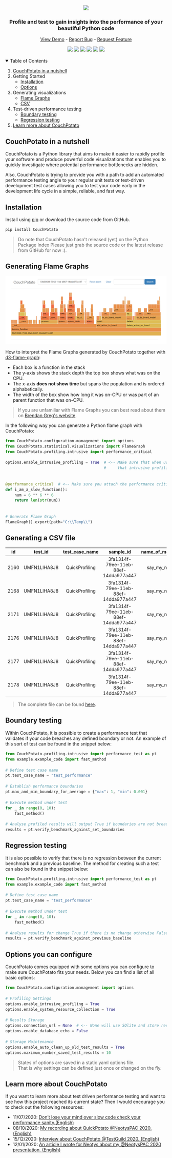 <!-- LOGO -->
<p align="center">
  <img src="https://github.com/JoeyHendricks/python-unit-level-performance-testing/blob/master/images/banner-with-text.png?raw=true"/>
</p>

<!-- TAG LINE -->
<h3 align="center">Profile and test to gain insights into the performance of your beautiful Python code</h3>
<p align="center">
    <a href="https://github.com/JoeyHendricks/QuickPotato">View Demo</a> -
    <a href="https://github.com/JoeyHendricks/QuickPotato/issues">Report Bug</a> -
    <a href="https://github.com/JoeyHendricks/QuickPotato/issues">Request Feature</a>
</p>

<!-- BADGES -->
<div align="center">
<a href="https://github.com/JoeyHendricks/QuickPotato/graphs/contributors"><img src="https://img.shields.io/github/contributors/JoeyHendricks/QuickPotato?style=for-the-badge"></a>
<a href="https://github.com/JoeyHendricks/QuickPotato/network/members"><img src="https://img.shields.io/github/forks/JoeyHendricks/QuickPotato?style=for-the-badge"></a>
<a href="https://github.com/JoeyHendricks/QuickPotato/stargazers"><img src="https://img.shields.io/github/stars/JoeyHendricks/QuickPotato?style=for-the-badge"></a>
<a href="https://github.com/JoeyHendricks/QuickPotato/issues"><img src="https://img.shields.io/github/issues/JoeyHendricks/QuickPotato?style=for-the-badge"></a>
<a href="https://github.com/JoeyHendricks/QuickPotato/blob/master/LICENSE.md"><img src="https://img.shields.io/github/license/JoeyHendricks/QuickPotato?style=for-the-badge"></a>
<a href="https://www.linkedin.com/in/joey-hendricks/"><img src="https://img.shields.io/badge/-LinkedIn-black.svg?style=for-the-badge&logo=linkedin&colorB=555"></a>
</div>
<br>

<!-- TABLE OF CONTENTS -->
<details open="open" >
  <summary>Table of Contents</summary>
  <ol>
    <li>
      <a href="#CouchPotato-in-a-nutshell">CouchPotato in a nutshell</a>
    </li>
    <li>
        <a>Getting Started</a>
        <ul>
            <li><a href="#Installation">Installation</a></li>
            <li><a href="#Options-you-can-configure">Options</a></li>
        </ul>
    </li>
    <li>
        <a>Generating visualizations</a>
        <ul>
            <li><a href="#Generating-Flame-Graphs">Flame Graphs</a></li>
            <li><a href="#Generating-a-CSV-file">CSV</a></li>
        </ul>
    </li>
    <li>
      <a>Test-driven performance testing</a>
      <ul>
        <li><a href="#Boundary-testing">Boundary testing</a></li>
        <li><a href="#Regression-testing">Regression testing</a></li>
      </ul>
    </li>
    <li><a href="#Learn-more-about-CouchPotato">Learn more about CouchPotato</a></li>
  </ol>
</details>

<!-- CONTENT -->
## CouchPotato in a nutshell

CouchPotato is a Python library that aims to make it easier to rapidly profile your software and produce powerful 
code visualizations that enables you to quickly investigate where potential performance bottlenecks are hidden.

Also, CouchPotato is trying to provide you with a path to add an automated performance testing angle to 
your regular unit tests or test-driven development test cases allowing you to test your code early in the 
development life cycle in a simple, reliable, and fast way.

## Installation

Install using [pip](https://pip.pypa.io/en/stable/) or download the source code from GitHub.
```bash
pip install CouchPotato
```
> Do note that CouchPotato hasn't released (yet) on the Python Package Index
> Please just grab the source code or the latest release from GitHub for now :).

## Generating Flame Graphs

[![Example of a Python flame graph](/images/python-code-flame-graph.png "flame graph Python")](
https://raw.githubusercontent.com/JoeyHendricks/QuickPotato/Trying-d3-flame-graphs/example/example_basic_flame_graph.html)

How to interpret the Flame Graphs generated by CouchPotato together with [d3-flame-graph](https://github.com/spiermar/d3-flame-graph):

- Each box is a function in the stack
- The y-axis shows the stack depth the top box shows what was on the CPU.
- The x-axis **does not show time** but spans the population and is ordered alphabetically.
- The width of the box show how long it was on-CPU or was part of an parent function that was on-CPU.

> If you are unfamiliar with Flame Graphs you can best read about them on [Brendan Greg's website](http://www.brendangregg.com/flamegraphs.html).

In the following way you can generate a Python flame graph with CouchPotato:

```python
from CouchPotato.configuration.management import options
from CouchPotato.statistical.visualizations import FlameGraph
from CouchPotato.profiling.intrusive import performance_critical

options.enable_intrusive_profiling = True  # <-- Make sure that when using intrusive profiling 
                                           #     that intrusive profiling is enabled.


@performance_critical  # <-- Make sure you attach the performance critical decorator.
def i_am_a_slow_function():
    num = 6 ** 6 ** 6
    return len(str(num))


# Generate Flame Graph
FlameGraph().export(path="C:\\Temp\\")
```

## Generating a CSV file

|id  |test_id     |test_case_name|sample_id                           |name_of_method_under_test|epoch_timestamp|human_timestamp           |child_path                                                                                      |child_line_number|child_function_name                   |parent_path                                                                                     |parent_line_number|parent_function_name                |number_of_calls|total_time|cumulative_time|total_response_time|
|:--:|:----------:|:------------:|:----------------------------------:|:-----------------------:|:-------------:|:------------------------:|:----------------------------------------------------------------------------------------------:|:---------------:|:------------------------------------:|:----------------------------------------------------------------------------------------------:|:----------------:|:----------------------------------:|:-------------:|:--------:|:-------------:|:-----------------:|
|2160|UMFN1LIHA8J8|QuickProfiling|3fa1314f-79ee-11eb-88ef-14dda977a447|  say_my_name_and_more   |  1614534988   |2021-02-28 18:56:28.415248|C:\Users\joeyh\Documents\Python Projects\python-unit-performance-testing\example\example_code.py|       23        |         say_my_name_and_more         |                                               ~                                                |        0         |3fa1314f-79ee-11eb-88ef-14dda977a447|       1       | 2.35e-05 |    14.0049    |      14.0048      |
|2168|UMFN1LIHA8J8|QuickProfiling|3fa1314f-79ee-11eb-88ef-14dda977a447|  say_my_name_and_more   |  1614534988   |2021-02-28 18:56:28.415248|C:\Users\joeyh\Documents\Python Projects\python-unit-performance-testing\example\example_code.py|       68        |      sleep_based_on_name_length      |C:\Users\joeyh\Documents\Python Projects\python-unit-performance-testing\example\example_code.py|        23        |        say_my_name_and_more        |       1       | 6.8e-06  |    14.0048    |      14.0048      |
|2171|UMFN1LIHA8J8|QuickProfiling|3fa1314f-79ee-11eb-88ef-14dda977a447|  say_my_name_and_more   |  1614534988   |2021-02-28 18:56:28.415248|                                               ~                                                |        0        |     <built-in method time.sleep>     |C:\Users\joeyh\Documents\Python Projects\python-unit-performance-testing\example\example_code.py|        68        |     sleep_based_on_name_length     |       1       | 14.0048  |    14.0048    |      14.0048      |
|2176|UMFN1LIHA8J8|QuickProfiling|3fa1314f-79ee-11eb-88ef-14dda977a447|  say_my_name_and_more   |  1614534988   |2021-02-28 18:56:28.415248|                                               ~                                                |        0        |   <built-in method builtins.print>   |C:\Users\joeyh\Documents\Python Projects\python-unit-performance-testing\example\example_code.py|        23        |        say_my_name_and_more        |       8       | 3.77e-05 |   3.77e-05    |      14.0048      |
|2177|UMFN1LIHA8J8|QuickProfiling|3fa1314f-79ee-11eb-88ef-14dda977a447|  say_my_name_and_more   |  1614534988   |2021-02-28 18:56:28.415248|                                               ~                                                |        0        |   <built-in method builtins.print>   |C:\Users\joeyh\Documents\Python Projects\python-unit-performance-testing\example\example_code.py|        51        |  show_message_when_name_very_long  |       8       | 3.77e-05 |   3.77e-05    |      14.0048      |
|2178|UMFN1LIHA8J8|QuickProfiling|3fa1314f-79ee-11eb-88ef-14dda977a447|  say_my_name_and_more   |  1614534988   |2021-02-28 18:56:28.415248|                                               ~                                                |        0        |   <built-in method builtins.print>   |C:\Users\joeyh\Documents\Python Projects\python-unit-performance-testing\example\example_code.py|        59        |                 y                  |       8       | 3.77e-05 |   3.77e-05    |      14.0048      |

> The complete file can be found [here](https://github.com/JoeyHendricks/QuickPotato/blob/Trying-d3-flame-graphs/example/example_csv_file.csv).

## Boundary testing

Within CouchPotato, it is possible to create a performance test that validates if your code breaches any 
defined boundary or not. An example of this sort of test can be found in the snippet below:

```python
from CouchPotato.profiling.intrusive import performance_test as pt
from example.example_code import fast_method

# Define test case name
pt.test_case_name = "test_performance"

# Establish performance boundaries
pt.max_and_min_boundary_for_average = {"max": 1, "min": 0.001}

# Execute method under test
for _ in range(0, 10):
    fast_method()

# Analyse profiled results will output True if boundaries are not breached otherwise False
results = pt.verify_benchmark_against_set_boundaries
```

## Regression testing

It is also possible to verify that there is no regression between the current benchmark and a previous baseline.
The method for creating such a test can also be found in the snippet below:

```python
from CouchPotato.profiling.intrusive import performance_test as pt
from example.example_code import fast_method

# Define test case name
pt.test_case_name = "test_performance"

# Execute method under test
for _ in range(0, 10):
    fast_method()

# Analyse results for change True if there is no change otherwise False
results = pt.verify_benchmark_against_previous_baseline
```

## Options you can configure

CouchPotato comes equipped with some options you can configure to make sure CouchPotato fits your needs.
Below you can find a list of all basic options:

```python
from CouchPotato.configuration.management import options

# Profiling Settings
options.enable_intrusive_profiling = True 
options.enable_system_resource_collection = True

# Results Storage
options.connection_url = None  # <-- None will use SQlite and store results in Temp directory
options.enable_database_echo = False

# Storage Maintenance 
options.enable_auto_clean_up_old_test_results = True
options.maximum_number_saved_test_results = 10

```
> States of options are saved in a static yaml options file.  
> That is why settings can be defined just once or changed on the fly.

## Learn more about CouchPotato

If you want to learn more about test driven performance testing and want to 
see how this project reached its current state? 
Then I would encourage you to check out the following resources:

- 11/07/2020: [Don’t lose your mind over slow code check your performance sanity.(English)](https://www.linkedin.com/pulse/dont-lose-your-mind-over-slow-code-check-performance-sanity-joey/) 
- 08/10/2020: [My recording about QuickPotato @NeotysPAC 2020. (English)](https://www.youtube.com/watch?v=AWlhalEywEw) 
- 15/12/2020: [Interview about CouchPotato @TestGuild 2020. (English)](https://testguild.com/podcast/performance/p56-joey/)
- 12/01/2020: [An article I wrote for Neotys about my @NeotysPAC 2020 presentation. (English)](https://www.neotys.com/blog/neotyspac-performance-testing-unit-level-joey-hendricks/)
